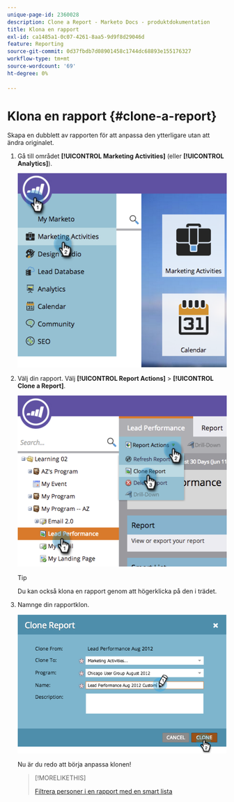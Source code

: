 ```yaml
---
unique-page-id: 2360028
description: Clone a Report - Marketo Docs - produktdokumentation
title: Klona en rapport
exl-id: ca1485a1-0c07-4261-8aa5-9d9f8d29046d
feature: Reporting
source-git-commit: 0d37fbdb7d08901458c1744dc68893e155176327
workflow-type: tm+mt
source-wordcount: '69'
ht-degree: 0%

---
```


# Klona en rapport {#clone-a-report}

Skapa en dubblett av rapporten för att anpassa den ytterligare utan att ändra originalet.

1. Gå till området **[!UICONTROL Marketing Activities]** (eller **[!UICONTROL Analytics]**).

   ![](assets/image2014-9-16-14-3a23-3a46.png)

1. Välj din rapport. Välj **[!UICONTROL Report Actions]** > **[!UICONTROL Clone a Report]**.

   ![](assets/image2014-9-16-14-3a23-3a53.png)

   >[!TIP]
   >
   >Du kan också klona en rapport genom att högerklicka på den i trädet.

1. Namnge din rapportklon.

   ![](assets/image2014-9-16-14-3a23-3a57.png)

   Nu är du redo att börja anpassa klonen!

   >[!MORELIKETHIS]
   >
   >[Filtrera personer i en rapport med en smart lista](/help/marketo/product-docs/reporting/basic-reporting/editing-reports/filter-people-in-a-report-with-a-smart-list.md)
